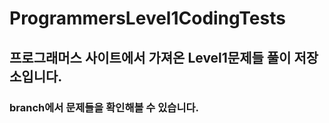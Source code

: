 # ProgrammersLevel1CodingTests

## 프로그래머스 사이트에서 가져온 Level1문제들 풀이 저장소입니다.

### branch에서 문제들을 확인해볼 수 있습니다.
